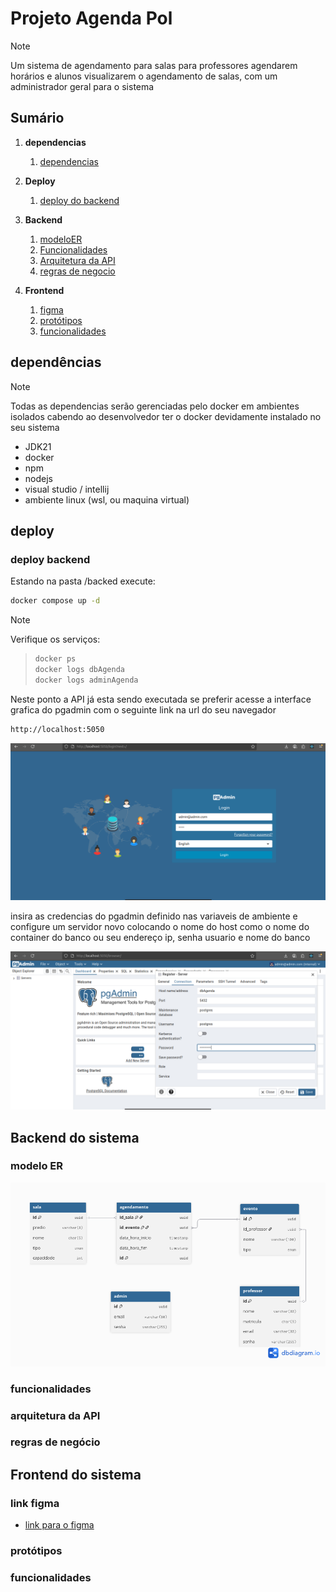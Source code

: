 # Projeto Agenda Pol

> [!NOTE]
> Um sistema de agendamento para salas para professores agendarem horários e alunos visualizarem o agendamento de salas, com um administrador geral para o sistema

## Sumário

1. **dependencias**
   1. [dependencias](#dependencias)

2. **Deploy**
   1. [deploy do backend](#deploy-backend)

3. **Backend**
   1. [modeloER](#modelo-er)
   2. [Funcionalidades](#funcionalidades)
   3. [Arquitetura da API](#arquitetura-da-api)
   4. [regras de negocio](#regras-de-negócio)

4. **Frontend**
   1. [figma](#link-figma)
   2. [protótipos](#protótipos)
   3. [funcionalidades](#funcionalidades)

## dependências
> [!NOTE]
> Todas as dependencias serão gerenciadas pelo docker em ambientes isolados cabendo ao desenvolvedor ter o docker devidamente instalado no seu sistema

- JDK21
- docker
- npm
- nodejs
- visual studio / intellij
- ambiente linux (wsl, ou maquina virtual)

## deploy

### deploy backend

Estando na pasta /backed execute:

```bash
docker compose up -d
```

>[!NOTE]
>Verifique os serviços:

>```bash
>docker ps
>docker logs dbAgenda
>docker logs adminAgenda
>```

Neste ponto a API já esta sendo executada se preferir acesse a interface grafica do pgadmin
com o seguinte link na url do seu navegador

```bash
http://localhost:5050
```

![interface grafica do pgadmin web](/docs/adminAgenda.png)

insira as credencias do pgadmin definido nas variaveis de ambiente e configure um servidor novo
colocando o nome do host como o nome do container do banco ou seu endereço ip, senha usuario e nome do banco

![interface gráfica do pgadmin web](/docs/adminAgendaServer.png.png)

## Backend do sistema

### modelo ER
![modelo er](/docs/modeloER.png)

### funcionalidades

### arquitetura da API

### regras de negócio

## Frontend do sistema

### link figma

- [link para o figma](https://www.figma.com/design/cZoiSPsSOjAio7jQksXsnF/Marca%C3%A7%C3%A3o-de-sala--Eng-De-Software-?node-id=0-1&t=VGR2Ehy1dGJEXv2G-1)

### protótipos

### funcionalidades
